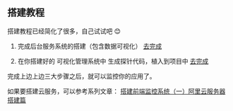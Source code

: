 ## 搭建教程


搭建教程已经简化了很多，自己试试吧 😊

1. 完成后台服务系统的搭建（包含数据可视化） [去完成](https://github.com/a597873885/webfunny-servers)

2. 在你搭建好的 可视化管理系统中 生成探针代码，植入到项目中 [去完成](http://www.webfunny.cn/webfunny/createProject)

完成上边上边三大步骤之后，就可以监控你的应用了。

如果要搭建云服务，可以参考系列文章： [搭建前端监控系统（一）阿里云服务器搭建篇](https://www.cnblogs.com/warm-stranger/p/8837784.html)
